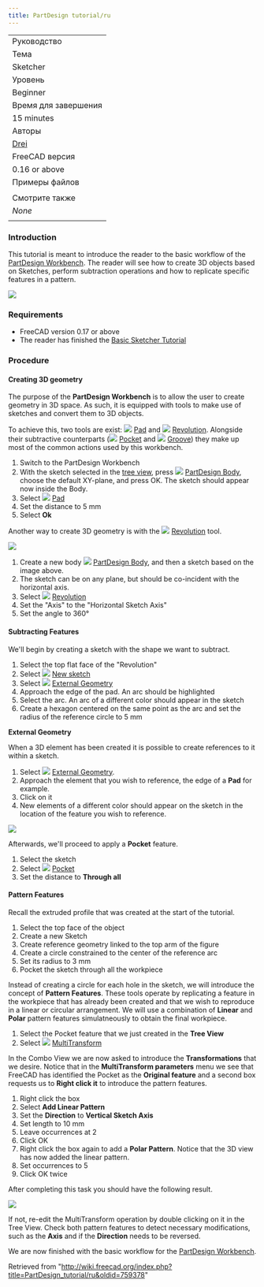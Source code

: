 ```yaml
---
title: PartDesign tutorial/ru
---
```

|  |
| --- |
| Руководство |
| Тема |
| Sketcher |
| Уровень |
| Beginner |
| Время для завершения |
| 15 minutes |
| Авторы |
| [Drei](http://freecadweb.org/wiki/index.php?title=User:Drei) |
| FreeCAD версия |
| 0.16 or above |
| Примеры файлов |
|  |
| Смотрите также |
| *None* |
|  |

### Introduction

This tutorial is meant to introduce the reader to the basic workflow of the [PartDesign Workbench](/PartDesign_Workbench "PartDesign Workbench").
The reader will see how to create 3D objects based on Sketches, perform subtraction operations and how to replicate specific features in a pattern.

![](/images/Sketcher_tutorial_result.png)

### Requirements

* FreeCAD version 0.17 or above
* The reader has finished the [Basic Sketcher Tutorial](/Basic_Sketcher_Tutorial "Basic Sketcher Tutorial")

### Procedure

#### Creating 3D geometry

The purpose of the **PartDesign Workbench** is to allow the user to create geometry in 3D space. As such, it is equipped with tools to make use of sketches and convert them to 3D objects.

To achieve this, two tools are exist: ![](/images/PartDesign_Pad.svg) [Pad](/PartDesign_Pad "PartDesign Pad") and ![](/images/PartDesign_Revolution.svg) [Revolution](/PartDesign_Revolution "PartDesign Revolution"). Alongside their subtractive counterparts (![](/images/PartDesign_Pocket.svg) [Pocket](/PartDesign_Pocket "PartDesign Pocket") and ![](/images/PartDesign_Groove.svg) [Groove](/PartDesign_Groove "PartDesign Groove")) they make up most of the common actions used by this workbench.

1. Switch to the PartDesign Workbench
2. With the sketch selected in the [tree view](/Tree_view "Tree view"), press ![](/images/PartDesign_Body.svg) [PartDesign Body](/PartDesign_Body "PartDesign Body"), choose the default XY-plane, and press OK. The sketch should appear now inside the Body.
3. Select ![](/images/PartDesign_Pad.svg) [Pad](/PartDesign_Pad "PartDesign Pad")
4. Set the distance to 5 mm
5. Select **Ok**

Another way to create 3D geometry is with the ![](/images/PartDesign_Revolution.svg) [Revolution](/PartDesign_Revolution "PartDesign Revolution") tool.

![](/images/PartDesign_revolution_exercise.png)

1. Create a new body ![](/images/PartDesign_Body.svg) [PartDesign Body](/PartDesign_Body "PartDesign Body"), and then a sketch based on the image above.
2. The sketch can be on any plane, but should be co-incident with the horizontal axis.
3. Select ![](/images/PartDesign_Revolution.svg) [Revolution](/PartDesign_Revolution "PartDesign Revolution")
4. Set the "Axis" to the "Horizontal Sketch Axis"
5. Set the angle to 360°

#### Subtracting Features

We'll begin by creating a sketch with the shape we want to subtract.

1. Select the top flat face of the "Revolution"
2. Select ![](/images/Sketcher_NewSketch.svg) [New sketch](/Sketcher_NewSketch "Sketcher NewSketch")
3. Select ![](/images/Sketcher_External.svg) [External Geometry](/Sketcher_External "Sketcher External")
4. Approach the edge of the pad. An arc should be highlighted
5. Select the arc. An arc of a different color should appear in the sketch
6. Create a hexagon centered on the same point as the arc and set the radius of the reference circle to 5 mm

**External Geometry**

When a 3D element has been created it is possible to create references to it within a sketch.

1. Select ![](/images/Sketcher_External.svg) [External Geometry](/Sketcher_External "Sketcher External").
2. Approach the element that you wish to reference, the edge of a **Pad** for example.
3. Click on it
4. New elements of a different color should appear on the sketch in the location of the feature you wish to reference.

![](/images/PartDesign_pocket_exercise.png)

Afterwards, we'll proceed to apply a **Pocket** feature.

1. Select the sketch
2. Select ![](/images/PartDesign_Pocket.svg) [Pocket](/PartDesign_Pocket "PartDesign Pocket")
3. Set the distance to **Through all**

#### Pattern Features

Recall the extruded profile that was created at the start of the tutorial.

1. Select the top face of the object
2. Create a new Sketch
3. Create reference geometry linked to the top arm of the figure
4. Create a circle constrained to the center of the reference arc
5. Set its radius to 3 mm
6. Pocket the sketch through all the workpiece

Instead of creating a circle for each hole in the sketch, we will introduce the concept of **Pattern Features**. These tools operate by replicating a feature in the workpiece that has already been created and that we wish to reproduce in a linear or circular arrangement.
We will use a combination of **Linear** and **Polar** pattern features simulatneously to obtain the final workpiece.

1. Select the Pocket feature that we just created in the **Tree View**
2. Select ![](/images/PartDesign_MultiTransform.svg) [MultiTransform](/PartDesign_MultiTransform "PartDesign MultiTransform")

In the Combo View we are now asked to introduce the **Transformations** that we desire. Notice that in the **MultiTransform parameters** menu we see that FreeCAD has identified the Pocket as the **Original feature** and a second box requests us to **Right click it** to introduce the pattern features.

1. Right click the box
2. Select **Add Linear Pattern**
3. Set the **Direction** to **Vertical Sketch Axis**
4. Set length to 10 mm
5. Leave occurrences at 2
6. Click OK
7. Right click the box again to add a **Polar Pattern**. Notice that the 3D view has now added the linear pattern.
8. Set occurrences to 5
9. Click OK twice

After completing this task you should have the following result.

![](/images/PartDesign_multitransform_exercise.png)

If not, re-edit the MultiTransform operation by double clicking on it in the Tree View. Check both pattern features to detect necessary modifications, such as the **Axis** and if the **Direction** needs to be reversed.

We are now finished with the basic workflow for the [PartDesign Workbench](/PartDesign_Workbench "PartDesign Workbench").

Retrieved from "<http://wiki.freecad.org/index.php?title=PartDesign_tutorial/ru&oldid=759378>"